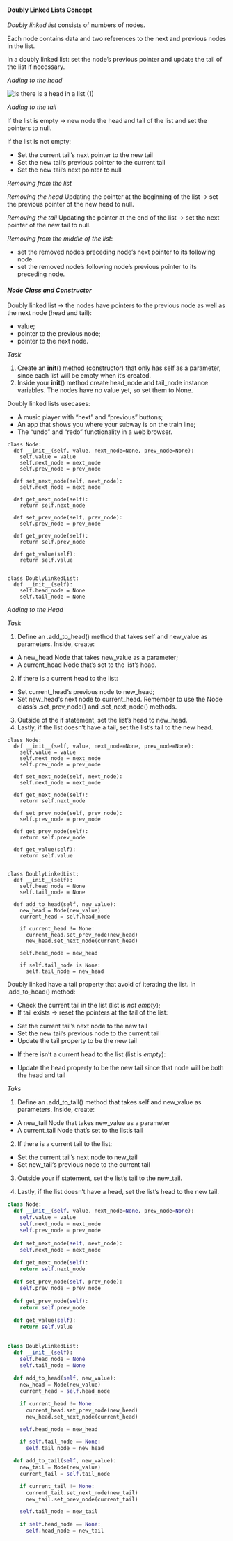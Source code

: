 #### Doubly Linked Lists Concept

_Doubly linked list_ consists of numbers of nodes.

Each node contains data and two references to the next and previous nodes in the list.

In a doubly linked list: set the node’s previous pointer and update the tail of the list if necessary.

_Adding to the head_

![Is there is a head in a list (1)](https://github.com/user-attachments/assets/b35e159d-0711-4608-ae80-ad2918e26a5b)


_Adding to the tail_

If the list is empty -> new node the head and tail of the list and set the pointers to null. 

If the list is not empty:
* Set the current tail’s next pointer to the new tail
* Set the new tail’s previous pointer to the current tail
* Set the new tail’s next pointer to null


_Removing from the list_

_Removing the head_
Updating the pointer at the beginning of the list -> set the previous pointer of the new head to null.

_Removing the tail_
Updating the pointer at the end of the list -> set the next pointer of the new tail to null.

_Removing from the middle of the list_:
* set the removed node’s preceding node’s next pointer to its following node.
* set the removed node’s following node’s previous pointer to its preceding node.


#### _Node Class and Constructor_

Doubly linked list -> the nodes have pointers to the previous node as well as the next node (head and tail):
* value;
* pointer to the previous node;
* pointer to the next node.

_Task_

1. Create an __init__() method (constructor) that only has self as a parameter, since each list will be empty when it’s created.
2. Inside your __init__() method create head_node and tail_node instance variables. The nodes have no value yet, so set them to None.

Doubly linked lists usecases:
* A music player with “next” and “previous” buttons;
* An app that shows you where your subway is on the train line;
* The “undo” and “redo” functionality in a web browser.

```
class Node:
  def __init__(self, value, next_node=None, prev_node=None):
    self.value = value
    self.next_node = next_node
    self.prev_node = prev_node
    
  def set_next_node(self, next_node):
    self.next_node = next_node
    
  def get_next_node(self):
    return self.next_node

  def set_prev_node(self, prev_node):
    self.prev_node = prev_node
    
  def get_prev_node(self):
    return self.prev_node
  
  def get_value(self):
    return self.value
    

class DoublyLinkedList:
  def __init__(self):
    self.head_node = None
    self.tail_node = None
```


_Adding to the Head_

_Task_
1. Define an .add_to_head() method that takes self and new_value as parameters.
Inside, create:
* A new_head Node that takes new_value as a parameter;
* A current_head Node that’s set to the list’s head.
2. If there is a current head to the list:
* Set current_head‘s previous node to new_head;
* Set new_head‘s next node to current_head.
Remember to use the Node class’s .set_prev_node() and .set_next_node() methods.
3. Outside of the if statement, set the list’s head to new_head.
4. Lastly, if the list doesn’t have a tail, set the list’s tail to the new head.

```
class Node:
  def __init__(self, value, next_node=None, prev_node=None):
    self.value = value
    self.next_node = next_node
    self.prev_node = prev_node
    
  def set_next_node(self, next_node):
    self.next_node = next_node
    
  def get_next_node(self):
    return self.next_node

  def set_prev_node(self, prev_node):
    self.prev_node = prev_node
    
  def get_prev_node(self):
    return self.prev_node
  
  def get_value(self):
    return self.value
    

class DoublyLinkedList:
  def __init__(self):
    self.head_node = None
    self.tail_node = None

  def add_to_head(self, new_value):
    new_head = Node(new_value)
    current_head = self.head_node

    if current_head != None:
      current_head.set_prev_node(new_head)
      new_head.set_next_node(current_head)
    
    self.head_node = new_head

    if self.tail_node is None:
      self.tail_node = new_head

```

Doubly linked have a tail property that avoid of iterating the list. In .add_to_head() method:

* Check the current tail in the list (list is _not empty_);
* If tail exists -> reset the pointers at the tail of the list:
- Set the current tail’s next node to the new tail
- Set the new tail’s previous node to the current tail
- Update the tail property to be the new tail
* If there isn’t a current head to the list (list is _empty_):
- Update the head property to be the new tail since that node will be both the head and tail

_Taks_
1. Define an .add_to_tail() method that takes self and new_value as parameters.
Inside, create:

* A new_tail Node that takes new_value as a parameter
* A current_tail Node that’s set to the list’s tail

2. If there is a current tail to the list:

* Set the current tail’s next node to new_tail
* Set new_tail‘s previous node to the current tail

3. Outside your if statement, set the list’s tail to the new_tail.

4. Lastly, if the list doesn’t have a head, set the list’s head to the new tail.

```python
class Node:
  def __init__(self, value, next_node=None, prev_node=None):
    self.value = value
    self.next_node = next_node
    self.prev_node = prev_node
    
  def set_next_node(self, next_node):
    self.next_node = next_node
    
  def get_next_node(self):
    return self.next_node

  def set_prev_node(self, prev_node):
    self.prev_node = prev_node
    
  def get_prev_node(self):
    return self.prev_node
  
  def get_value(self):
    return self.value
    

class DoublyLinkedList:
  def __init__(self):
    self.head_node = None
    self.tail_node = None
  
  def add_to_head(self, new_value):
    new_head = Node(new_value)
    current_head = self.head_node

    if current_head != None:
      current_head.set_prev_node(new_head)
      new_head.set_next_node(current_head)

    self.head_node = new_head

    if self.tail_node == None:
      self.tail_node = new_head

  def add_to_tail(self, new_value):
    new_tail = Node(new_value)
    current_tail = self.tail_node

    if current_tail != None:
      current_tail.set_next_node(new_tail)
      new_tail.set_prev_node(current_tail)

    self.tail_node = new_tail

    if self.head_node == None:
      self.head_node = new_tail

```
